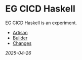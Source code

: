 


# EG CICD Haskell
EG CICD Haskell is an experiment.
* [Artisan](artisan.md)
* [Builder](builder.md)
* [Changes](changes.md)

*2025-04-26*
